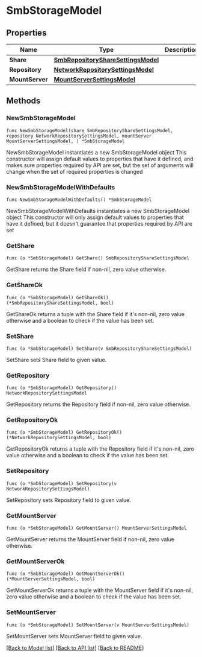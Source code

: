# SmbStorageModel

## Properties

Name | Type | Description | Notes
------------ | ------------- | ------------- | -------------
**Share** | [**SmbRepositoryShareSettingsModel**](SmbRepositoryShareSettingsModel.md) |  | 
**Repository** | [**NetworkRepositorySettingsModel**](NetworkRepositorySettingsModel.md) |  | 
**MountServer** | [**MountServerSettingsModel**](MountServerSettingsModel.md) |  | 

## Methods

### NewSmbStorageModel

`func NewSmbStorageModel(share SmbRepositoryShareSettingsModel, repository NetworkRepositorySettingsModel, mountServer MountServerSettingsModel, ) *SmbStorageModel`

NewSmbStorageModel instantiates a new SmbStorageModel object
This constructor will assign default values to properties that have it defined,
and makes sure properties required by API are set, but the set of arguments
will change when the set of required properties is changed

### NewSmbStorageModelWithDefaults

`func NewSmbStorageModelWithDefaults() *SmbStorageModel`

NewSmbStorageModelWithDefaults instantiates a new SmbStorageModel object
This constructor will only assign default values to properties that have it defined,
but it doesn't guarantee that properties required by API are set

### GetShare

`func (o *SmbStorageModel) GetShare() SmbRepositoryShareSettingsModel`

GetShare returns the Share field if non-nil, zero value otherwise.

### GetShareOk

`func (o *SmbStorageModel) GetShareOk() (*SmbRepositoryShareSettingsModel, bool)`

GetShareOk returns a tuple with the Share field if it's non-nil, zero value otherwise
and a boolean to check if the value has been set.

### SetShare

`func (o *SmbStorageModel) SetShare(v SmbRepositoryShareSettingsModel)`

SetShare sets Share field to given value.


### GetRepository

`func (o *SmbStorageModel) GetRepository() NetworkRepositorySettingsModel`

GetRepository returns the Repository field if non-nil, zero value otherwise.

### GetRepositoryOk

`func (o *SmbStorageModel) GetRepositoryOk() (*NetworkRepositorySettingsModel, bool)`

GetRepositoryOk returns a tuple with the Repository field if it's non-nil, zero value otherwise
and a boolean to check if the value has been set.

### SetRepository

`func (o *SmbStorageModel) SetRepository(v NetworkRepositorySettingsModel)`

SetRepository sets Repository field to given value.


### GetMountServer

`func (o *SmbStorageModel) GetMountServer() MountServerSettingsModel`

GetMountServer returns the MountServer field if non-nil, zero value otherwise.

### GetMountServerOk

`func (o *SmbStorageModel) GetMountServerOk() (*MountServerSettingsModel, bool)`

GetMountServerOk returns a tuple with the MountServer field if it's non-nil, zero value otherwise
and a boolean to check if the value has been set.

### SetMountServer

`func (o *SmbStorageModel) SetMountServer(v MountServerSettingsModel)`

SetMountServer sets MountServer field to given value.



[[Back to Model list]](../README.md#documentation-for-models) [[Back to API list]](../README.md#documentation-for-api-endpoints) [[Back to README]](../README.md)


